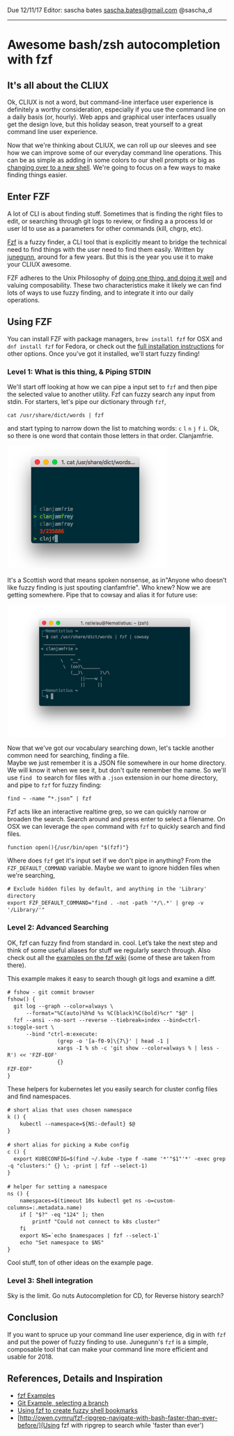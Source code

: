 Due 12/11/17
Editor: sascha bates	sascha.bates@gmail.com	@sascha_d

-----
# Awesome bash/zsh autocompletion with fzf

## It's all about the CLIUX

Ok, CLIUX is not a word, but command-line interface user experience is definitely a worthy consideration, especially 
if you use the command line on a daily basis (or, hourly).  Web apps and graphical user interfaces usually get the 
design love, but this holiday season, treat yourself to a great command line user experience.   

Now that we're thinking about CLIUX, we can roll up our sleeves and see how we can improve some of our everyday command line 
operations.  This can be as simple as adding in some colors to our shell prompts or big as [changing over to a new 
shell](https://github.com/robbyrussell/oh-my-zsh/).  We're going to focus on a few ways to make finding things easier.

## Enter FZF
A lot of CLI is about finding stuff.  Sometimes that is finding the right files to edit, or searching through git logs 
to review, or finding a a process Id or user Id to use as a parameters for other commands (kill, chgrp, etc).

[Fzf](https://github.com/junegunn/fzf/) is a fuzzy finder, a CLI tool that is explicitly meant to bridge the technical 
need to find things with the user need to find them easily.  Written by [junegunn](https://github.com/junegunn), 
around for a few years.  But this is the year you use it to make your CLIUX awesome.

FZF adheres to the Unix Philosophy of [doing one thing, and doing it well](https://en.wikipedia.org/wiki/Unix_philosophy#Do_One_Thing_and_Do_It_Well) and valuing composability.  These two characteristics make it likely we can find lots of ways to use fuzzy finding, and to integrate it into our daily operations.

## Using FZF

You can install FZF with package managers, `brew install fzf` for OSX and `dnf install fzf` for Fedora, or check out 
the [full installation instructions](https://github.com/junegunn/fzf#installation) for other options.  Once you've got 
it installed, we'll start fuzzy finding! 

### Level 1: What is this thing, & Piping STDIN

We'll start off looking at how we can pipe a input set to `fzf` and then pipe the selected value to another utility.  Fzf can fuzzy search any input from stdin.  For starters, let's pipe our dictionary through `fzf`,

```
cat /usr/share/dict/words | fzf
```

and start typing to narrow down the list to matching words: `c` `l` `n` `j` `f` `i`.  Ok, so there is one word that 
contain those letters in that order.  Clanjamfrie.  

![Searching for clanjamfrie](https://raw.githubusercontent.com/nstielau/fzf-sysadvent/master/images/clanjamfrie.png)

It's a Scottish word that means spoken nonsense, as in"Anyone who doesn’t like fuzzy finding is just spouting 
clanfamfrie". Who knew?  Now we are getting somewhere.  Pipe that to cowsay and alias it for future use:

![fzf and cowsay FTW](https://raw.githubusercontent.com/nstielau/fzf-sysadvent/master/images/cowsay.png)

Now that we've got our vocabulary searching down, let's tackle another common need for searching, finding a file.  
Maybe we just remember it is a JSON file somewhere in our home directory.  We will know it when we see it, but don't 
quite remember the name.  So we'll use `find ` to search for files with a `.json` extension in our home directory, and 
pipe to `fzf` for fuzzy finding:

```
find ~ -name “*.json” | fzf
```

Fzf acts like an interactive realtime grep, so we can quickly narrow or broaden the search.  Search around and press enter to select a filename.  On OSX we can leverage the `open` command with `fzf` to quickly search and find files.

```
function open(){/usr/bin/open "$(fzf)"}
```

Where does `fzf` get it's input set if we don't pipe in anything?  From the `FZF_DEFAULT_COMMAND` variable. Maybe we want to ignore hidden files when we're searching, 

```
# Exclude hidden files by default, and anything in the 'Library' directory
export FZF_DEFAULT_COMMAND="find . -not -path '*/\.*' | grep -v '/Library/'" 
```

### Level 2: Advanced Searching
OK, fzf can fuzzy find from standard in.  cool.  Let’s take the next step and think of some useful aliases for stuff 
we regularly search through.  Also check out all the [examples on the fzf wiki](https://github.com/junegunn/fzf/wiki/examples) (some of these are taken from there).

This example makes it easy to search though git logs and examine a diff.
```
# fshow - git commit browser
fshow() {
  git log --graph --color=always \
      --format="%C(auto)%h%d %s %C(black)%C(bold)%cr" "$@" |
  fzf --ansi --no-sort --reverse --tiebreak=index --bind=ctrl-s:toggle-sort \
      --bind "ctrl-m:execute:
                (grep -o '[a-f0-9]\{7\}' | head -1 |
                xargs -I % sh -c 'git show --color=always % | less -R') << 'FZF-EOF'
                {}
FZF-EOF"
}
```


These helpers for kubernetes let you easily search for cluster config files and find namespaces.
```
# short alias that uses chosen namespace
k () {
    kubectl --namespace=${NS:-default} $@
}

# short alias for picking a Kube config
c () {
  export KUBECONFIG=$(find ~/.kube -type f -name '*'"$1"'*' -exec grep -q "clusters:" {} \; -print | fzf --select-1)
}

# helper for setting a namespace
ns () {
    namespaces=$(timeout 10s kubectl get ns -o=custom-columns=:.metadata.name)
    if [ "$?" -eq "124" ]; then
        printf "Could not connect to k8s cluster"
    fi
    export NS=`echo $namespaces | fzf --select-1`
    echo "Set namespace to $NS"
}
```

Cool stuff, ton of other ideas on the example page.

### Level 3: Shell integration
Sky is the limit.  Go nuts
Autocompletion for CD, for 
Reverse history search?

## Conclusion

If you want to spruce up your command line user experience, dig in with `fzf` and put the power of fuzzy finding to use.  Junegunn's `fzf` is a simple, composable tool that can make your command line more efficient and usable for 2018.


## References, Details and Inspiration

* [fzf Examples](https://github.com/junegunn/fzf/wiki/examples#processes)
* [Git Example, selecting a branch](https://stackoverflow.com/questions/36513310/how-to-get-a-gits-branch-with-fuzzy-finder)
* [Using fzf to create fuzzy shell bookmarks](https://dmitryfrank.com/articles/shell_shortcuts)
* [http://owen.cymru/fzf-ripgrep-navigate-with-bash-faster-than-ever-before/](Using fzf with ripgrep to search while 'faster than ever')

